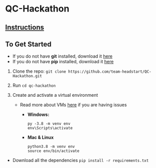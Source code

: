 # QC-Hackathon

## [Instructions](https://docs.google.com/document/d/1-GXiO6E5NOCNMW6F4Rx30M4DwjP8XWDZTOwPTRIF0Eg/edit?usp=sharing) 

## To Get Started

 - If you do not have **git** installed, download it [here](https://git-scm.com/downloads)
 - If you do not have **pip** installed, download it [here](https://pip.pypa.io/en/stable/installing/)
 
1. Clone the repo: `git clone https://github.com/team-headstart/QC-Hackathon.git`

2. Run `cd qc-hackathon`
 
3. Create and activate a virtual environment
    - Read more about VMs [here](https://packaging.python.org/guides/installing-using-pip-and-virtual-environments/) if you are having issues 
      
      - **Windows:**
        ```
        py -3.8 -m venv env
        env\Scripts\activate
        ```
      - **Mac & Linux**
        ```
        python3.8 -m venv env
        source env/bin/activate
        ```   
  
  - Download all the dependencies `pip install -r requirements.txt` 
